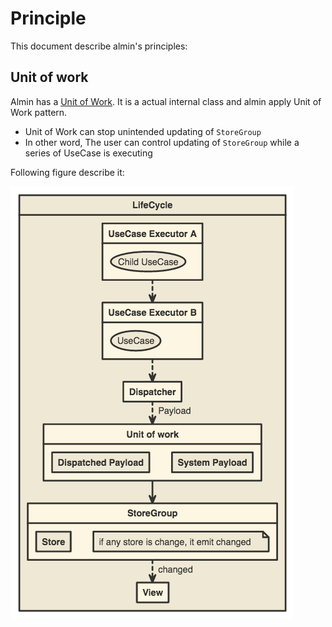 # Principle

This document describe almin's principles:

## Unit of work

Almin has a [Unit of Work](https://martinfowler.com/eaaCatalog/unitOfWork.html "Unit of Work").
It is a actual internal class and almin apply Unit of Work pattern.

- Unit of Work can stop unintended updating of `StoreGroup`
- In other word, The user can control updating of `StoreGroup` while a series of UseCase is executing 

Following figure describe it:

[![unit of work](../resources/unit-of-work.png)][unit-of-work]

[unit-of-work]: http://www.nomnoml.com/#view/%23padding%3A%2010%0A%0A%5BUseCase%7C%0A%20%20%20%20%5BUseCase%20Executor%20A%7C%0A%20%20%20%20%20%20%20%20%5B%3Cusecase%3EChild%20UseCase%5D%0A%20%20%20%20%5D%20--%3E%20%5BUseCase%20Executor%20B%5D%0A%20%20%20%20%5BUseCase%20Executor%20B%7C%0A%20%20%20%20%20%20%20%20%5B%3Cusecase%3EUseCase%5D%0A%20%20%20%20%5D%0A%5D%0A%5BUnit%20of%20Work%7C%0A%20%20%20%20%5BCommitments%7C%0A%20%20%20%20%20%20%20%20%5BDispatched%20Payload%5D%0A%20%20%20%20%20%20%20%20%5BSystem%20Payload%5D%0A%20%20%20%20%5D%0A%5D%0A%5BStoreGroup%7C%0A%20%20%20%20%5BStore%5D%0A%20%20%20%20%5B%3Cnote%3Eif%20any%20store%20is%20change%2C%20it%20emit%20changed%5D%0A%5D%0A%5BUseCase%5D%20payload%20--%3E%20%5BLifeCycleEventHub%7C%0A%09%5BDispatcher%5D%0A%5D%0A%5BUseCase%5D%20payload%20--%3E%20%5B%3Creadonly%3EUnit%20of%20Work%5D%0A%5BUnit%20of%20Work%5D%20%3Ctransaction%20event%3E%20--%3E%20%5BLifeCycleEventHub%5D%0A%5BUnit%20of%20Work%5D%20Commitment%20--%3E%20%5BStoreGroup%5D%20%0A%5BStoreGroup%5D%20changes%20--%3E%20%5BLifeCycleEventHub%5D%0A%5BLifeCycleEventHub%5D%20%3C-%20%5BContext%5D%0A
